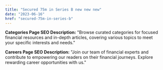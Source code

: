 ```yaml
---
title: "Secured 75m in Series B new new new"
date: "2023-06-16"
href: "secured-75m-in-series-b"
---
```


**Categories Page SEO Description:**
"Browse curated categories for focused financial resources and in-depth articles, covering various topics to meet your specific interests and needs."

**Careers Page SEO Description:**
"Join our team of financial experts and contribute to empowering our readers on their financial journeys. Explore rewarding career opportunities with us."
